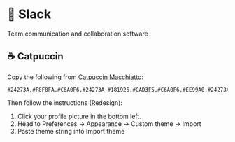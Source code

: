 # 💬 Slack

Team communication and collaboration software

## ☕ Catpuccin

Copy the following from [Catpuccin Macchiatto](https://github.com/catppuccin/slack?tab=readme-ov-file#theme-strings):

```
#24273A,#F8F8FA,#C6A0F6,#24273A,#181926,#CAD3F5,#C6A0F6,#EE99A0,#24273A,#CAD3F5
```

Then follow the instructions (Redesign):

1. Click your profile picture in the bottom left.
2. Head to Preferences → Appearance → Custom theme → Import
3. Paste theme string into Import theme
